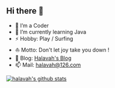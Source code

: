 ## Hi there 👋

- 🔭 I’m a Coder
- 🌱 I’m currently learning Java
- ⚡ Hobby: Play / Surfing
- ⛵ Motto: Don't let joy take you down !
- 📝 Blog: [Halavah's Blog](https://halavah.github.io/halavah/)
- 📫 Mail: halavah@126.com

[![halavah's github stats](https://github-readme-stats.vercel.app/api?username=halavah&theme=flat&column=3)](https://github.com/halavah)


